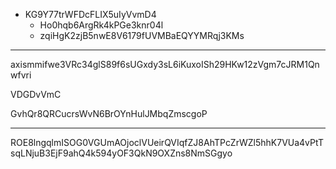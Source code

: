 * KG9Y77trWFDcFLIX5uIyVvmD4
  * Ho0hqb6ArgRk4kPGe3knr04l
  * zqiHgK2zjB5nwE8V6179fUVMBaEQYYMRqj3KMs

***

axismmifwe3VRc34glS89f6sUGxdy3sL6iKuxoISh29HKw12zVgm7cJRM1Qnwfvri

VDGDvVmC

GvhQr8QRCucrsWvN6BrOYnHulJMbqZmscgoP

***

ROE8lngqlmISOG0VGUmAOjoclVUeirQVIqfZJ8AhTPcZrWZl5hhK7VUa4vPtTsqLNjuB3EjF9ahQ4k594yOF3QkN9OXZns8NmSGgyo
